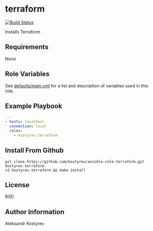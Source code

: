 # terraform

[![Build Status](https://travis-ci.org/kostyrev/ansible-role-terraform.svg?branch=master)](https://travis-ci.org/kostyrev/ansible-role-terraform)

Installs Terraform

Requirements
------------

None

Role Variables
--------------

See [defaults/main.yml](defaults/main.yml) for a list and description of
variables used in this role.

Example Playbook
----------------

```yaml
---
- hosts: localhost
  connection: local
  roles:
    - kostyrev.terraform

```

Install From Github
-------------------

```
git clone https://github.com/kostyrev/ansible-role-terraform.git kostyrev.terraform
cd kostyrev.terraform && make install
```

License
-------

BSD

Author Information
------------------

Aleksandr Kostyrev
